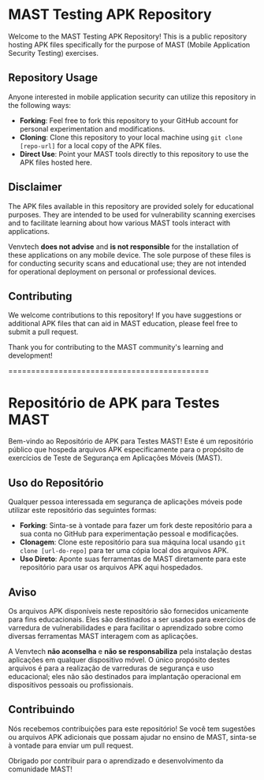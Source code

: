 # MAST Testing APK Repository

Welcome to the MAST Testing APK Repository! This is a public repository hosting APK files specifically for the purpose of MAST (Mobile Application Security Testing) exercises.

## Repository Usage
Anyone interested in mobile application security can utilize this repository in the following ways:
- **Forking**: Feel free to fork this repository to your GitHub account for personal experimentation and modifications.
- **Cloning**: Clone this repository to your local machine using `git clone [repo-url]` for a local copy of the APK files.
- **Direct Use**: Point your MAST tools directly to this repository to use the APK files hosted here.

## Disclaimer
The APK files available in this repository are provided solely for educational purposes. They are intended to be used for vulnerability scanning exercises and to facilitate learning about how various MAST tools interact with applications.

Venvtech **does not advise** and **is not responsible** for the installation of these applications on any mobile device. The sole purpose of these files is for conducting security scans and educational use; they are not intended for operational deployment on personal or professional devices.

## Contributing
We welcome contributions to this repository! If you have suggestions or additional APK files that can aid in MAST education, please feel free to submit a pull request.

Thank you for contributing to the MAST community's learning and development!


============================================


# Repositório de APK para Testes MAST

Bem-vindo ao Repositório de APK para Testes MAST! Este é um repositório público que hospeda arquivos APK especificamente para o propósito de exercícios de Teste de Segurança em Aplicações Móveis (MAST).

## Uso do Repositório
Qualquer pessoa interessada em segurança de aplicações móveis pode utilizar este repositório das seguintes formas:
- **Forking**: Sinta-se à vontade para fazer um fork deste repositório para a sua conta no GitHub para experimentação pessoal e modificações.
- **Clonagem**: Clone este repositório para sua máquina local usando `git clone [url-do-repo]` para ter uma cópia local dos arquivos APK.
- **Uso Direto**: Aponte suas ferramentas de MAST diretamente para este repositório para usar os arquivos APK aqui hospedados.

## Aviso
Os arquivos APK disponíveis neste repositório são fornecidos unicamente para fins educacionais. Eles são destinados a ser usados para exercícios de varredura de vulnerabilidades e para facilitar o aprendizado sobre como diversas ferramentas MAST interagem com as aplicações.

A Venvtech **não aconselha** e **não se responsabiliza** pela instalação destas aplicações em qualquer dispositivo móvel. O único propósito destes arquivos é para a realização de varreduras de segurança e uso educacional; eles não são destinados para implantação operacional em dispositivos pessoais ou profissionais.

## Contribuindo
Nós recebemos contribuições para este repositório! Se você tem sugestões ou arquivos APK adicionais que possam ajudar no ensino de MAST, sinta-se à vontade para enviar um pull request.

Obrigado por contribuir para o aprendizado e desenvolvimento da comunidade MAST!

